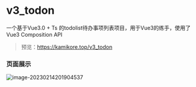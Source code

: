 # v3_todon
一个基于Vue3.0 + Ts 的todolist待办事项列表项目，用于Vue3的练手，使用了Vue3 Composition API

> 预览：https://kamikore.top/v3_todon





### 页面展示

![image-20230214201904537](https://kamikore.top/blog/uploads/2023/02/image-20230214201904537.png)



